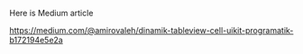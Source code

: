 Here is Medium article

https://medium.com/@amirovaleh/dinamik-tableview-cell-uikit-programatik-b172194e5e2a



